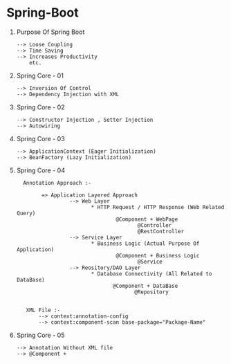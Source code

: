 # Spring-Boot

1. Purpose Of Spring Boot

       --> Loose Coupling
       --> Time Saving
       --> Increases Productivity
           etc.

2. Spring Core - 01
 
       --> Inversion Of Control
       --> Dependency Injection with XML

3. Spring Core - 02

       --> Constructor Injection , Setter Injection
       --> Autowiring

4. Spring Core - 03

       --> ApplicationContext (Eager Initialization)
       --> BeanFactory (Lazy Initialization)

5. Spring Core - 04

         Annotation Approach :-

               => Application Layered Approach
                        --> Web Layer
                               * HTTP Request / HTTP Response (Web Related Query)
                                       @Component + WebPage
                                              @Controller 
                                              @RestController
                        --> Service Layer
                               * Business Logic (Actual Purpose Of Application)
                                       @Component + Business Logic      
                                              @Service
                        --> Reository/DAO Layer
                               * Database Connectivity (All Related to DataBase)
                                      @Component + DataBase
                                             @Repository
    

          XML File :- 
              --> context:annotation-config
              --> context:component-scan base-package="Package-Name"

7. Spring Core - 05

       --> Annotation Without XML file
       --> @Component + 
       
   
